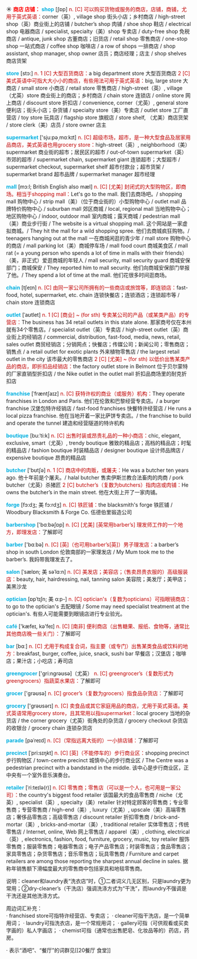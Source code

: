 ☀ <font color="red">**商店 店铺：**</font>
<font color="sky blue">**shop**</font> [ʃɒp] 
<font color="#c00000">n. [C] 可以购买货物或服务的商店，店铺，商铺，尤用于英式英语：</font>corner（英）, village shop 街头小店；乡村商店 / high-street shop（英）商业街上的店铺 / butcher’s shop 肉铺 / shoe shop 鞋店 / electrical shop 电器商店 / specialist, specialty（美）shop 专卖店 / duty-free shop 免税商店 / antique, junk shop 古董商店；旧货店 / retail shop 零售商店 / one-stop shop 一站式商店 / coffee shop 咖啡店 / a row of shops 一排商店 / shop assistant, shop manager, shop owner 店员；商店经理；店主 / shop shelves 商店货架

<font color="sky blue">**store**</font> [stɔ:] 
<font color="#c00000">n. 1 [C] 大型百货商店：</font>a big department store 大型百货商店 <font color="#c00000">2 [C] 美式英语中可指大大小小的商店，有些用法可用于英式英语：</font>big, large store 大商店 / small store 小商店 / retail store 零售商店 / high-street（英）, village（尤英）store 商业街上的商店；乡村商店 / chain store 连锁店 / online store 网上商店 / discount store 折扣店 / convenience, corner（尤英）, general store 便利店；街头小店；杂货铺 / specialty store（美）专卖店 / outlet store 工厂直营店 / toy store 玩具店 / flagship store 旗舰店 / store shelf, （尤美）商店货架 / store clerk（美）店员 / store owner 店主

<font color="sky blue">**supermarket**</font> ['sju:pə͵mɑːkɪt] 
<font color="#c00000">n. [C] 超级市场，超市，是一种大型食品及居家用品商店，美式英语也用grocery store：</font>high-street（英）, neighborhood（美）supermarket 商业街的超市；居民区的超市 / out-of-town supermarket（英）市郊的超市 / supermarket chain, supermarket giant 连锁超市；大型超市 / supermarket checkout, supermarket shelf 超市付款台；超市货架 / supermarket brand 超市品牌 / supermarket manager 超市经理
           
<font color="sky blue">**mall**</font> [mɔ:l; British English also mæl]
<font color="#c00000">n. [C] [尤美] 封闭式的大型购物区，即商场。相当于shopping mall：</font>Let's go to the mall. 我们去商场吧。/ shopping mall 购物中心 / strip mall（美）（位于商业街的）小型购物中心 / outlet mall 品牌特价购物中心 / suburban mall 郊区商城 / local, regional mall 当地购物中心；地区购物中心 / indoor, outdoor mall 室内商城；露天商城 / pedestrian mall（美）商业步行街 / The website is a virtual shopping mall. 这个网站是一家虚拟商城。/ They hit the mall for a wild shopping spree. 他们去商城疯狂购物。/ teenagers hanging out at the mall 一在商城闲逛的青少年 / mall store 购物中心的商店 / mall parking lot（美）商城停车场 / mall food court 商城美食区 / mall rat (= a young person who spends a lot of time in malls with their friends）（美，非正式）爱逛商城的年轻人 / mall security, mall security guard 商城安保部门；商城保安 / They reported him to mall security. 他们向商城安保部门举报了他。/ They spend a lot of time at the mall. 他们花很多时间逛商场。

<font color="sky blue">**chain**</font> [tʃeɪn] 
<font color="#c00000">n. [C] 由同一家公司所拥有的一些商店或旅馆等，即连锁店：</font>fast-food, hotel, supermarket, etc. chain 连锁快餐店；连锁酒店；连锁超市等 / chain store 连锁商店
           
<font color="sky blue">**outlet**</font> [ˈaʊtlet]
<font color="#c00000">n. 1 [C] [商业] ~ (for sth) 专卖某公司的产品（或某类产品）的专营店：</font>The business has 34 retail outlets in this state alone. 那家商号仅在本州就有34个零售店。/ specialist outlet（英）专卖店 / high-street outlet（英）商业街上的经销店 / commercial, distribution, fast-food, media, news, retail, sales outlet 商贸经销店；分销网点；快餐店；传媒公司；新闻公司；零售商店；销售点 / a retail outlet for exotic plants 外来植物零售店 / the largest retail outlet in the city 该市最大的零售商店 <font color="#c00000">2 [C] [尤美] ~ (for sth) 以低价出售某类产品的商店，即折扣品经销店：</font>the factory outlet store in Belmont 位于贝尔蒙特的厂家直销型折扣店 / the Nike outlet in the outlet mall 折扣品商场里的耐克折扣店
           
<font color="sky blue">**franchise**</font> [ˈfræntʃaɪz]
<font color="#c00000">n. [C] 获特许权的商业（或服务）机构：</font>They operate franchises in London and Paris. 他们在伦敦和巴黎经营专卖店。/ a burger franchise 汉堡包特许经销店 / fast-food franchises 快餐特许经营店 / He runs a local pizza franchise. 他在当地开着一家比萨饼专卖店。/ the franchise to build and operate the tunnel 建造和经营隧道的特许机构           

<font color="sky blue">**boutique**</font> [bu:ˈti:k]
<font color="#c00000">n. [C] 出售时装或昂贵礼品的一种小商店：</font>chic, elegant, exclusive, smart（尤英）, trendy boutique 雅致的精品店；高档的精品店；时髦的精品店 / fashion boutique 时装精品店 / designer boutique 设计师品牌店 / expensive boutique 昂贵的精品店

<font color="sky blue">**butcher**</font> ['bʊtʃə] 
<font color="#c00000">n. 1 [C] 商店中的肉贩，或屠夫：</font>He was a butcher ten years ago. 他十年前是个屠夫。/ halal butcher 售卖伊斯兰教合法畜肉的肉商 / pork butcher（尤英）杀猪匠 <font color="#c00000">2 [C] butcher’s（复数为butchers）指肉店或肉铺：</font>He owns the butcher’s in the main street. 他在大街上开了一家肉铺。
           
<font color="sky blue">**forge**</font> [fɔ:dʒ; 美 fɔ:rdʒ]
<font color="#c00000">n. [C] 铁匠铺：</font>the blacksmith's forge 铁匠铺 / Woodbury Blacksmith & Forge Co. 伍德伯里锻造公司

<font color="sky blue">**barbershop**</font> ['bɑːbəʃɒp] 
<font color="#c00000">n. [C] [尤美] [英常用barber’s] 理发师工作的一个地方，即理发店：</font>了解即可

<font color="sky blue">**barber**</font> ['bɑːbə] 
<font color="#c00000">n. [C] [英]（也可用barber’s[英]）男子理发店：</font>a barber’s shop in south London 伦敦南部的一家理发店 / My Mum took me to the barber’s. 我妈带我理发去了。
     
<font color="sky blue">**salon**</font> [ˈsælɒn; 美 səˈlɑ:n]
<font color="#c00000">n. [C] 美发店；美容店；（售卖昂贵衣服的）高级服装店：</font>beauty, hair, hairdressing, nail, tanning salon 美容院；美发厅；美甲店；美黑沙龙

<font color="sky blue">**optician**</font> [ɒpˈtɪʃn; 美 ɑ:p-]
<font color="#c00000">n. [C] optician's（复数为opticians）可指眼镜商店：</font>to go to the optician's 去配眼镜 / Some may need specialist treatment at the optician's. 有些人可能需要到眼镜店进行专业验光。
 
<font color="sky blue">**café**</font> ['kæfeɪ, kə'feɪ] 
<font color="#c00000">n. [C] [南非] 便利商店（出售糖果、报纸、食物等，通常比其他商店晚一些关门）：</font>了解即可

<font color="sky blue">**bar**</font> [bɑː] 
<font color="#c00000">n. [C] 尤用于构成复合词，指主要（或专门）出售某类食品或饮料的地方：</font>breakfast, burger, coffee, juice, snack, sushi bar 早餐店；汉堡店；咖啡店；果汁店；小吃店；寿司店

<font color="sky blue">**greengrocer**</font> ['ɡri:nɡrəʊsə]（尤英）
<font color="#c00000">n. [C] greengrocer’s（复数形式为greengrocers）指蔬菜水果店：</font>了解即可

<font color="sky blue">**grocer**</font> ['ɡrəʊsə] 
<font color="#c00000">n. [C] grocer’s（复数为grocers）指食品杂货店：</font>了解即可

<font color="sky blue">**grocery**</font> ['ɡrəʊsərɪ] 
<font color="#c00000">n. [C] 卖食品或其它家庭用品的商店，尤用于英式英语。美式英语常用grocery store，且其常用以指supermarket：</font>local grocery 当地的杂货店 / the corner grocery（尤英）街角处的杂货店 / grocery checkout 杂货店的收银台 / grocery chain 连锁杂货店

<font color="sky blue">**parade**</font> [pəˈreɪd]
<font color="#c00000">n. [C]（常指远离大街的）一小排店铺：</font>了解即可	
           
<font color="sky blue">**precinct**</font> [ˈpri:sɪŋkt]
<font color="#c00000">n. [C] [英]（不能停车的）步行商业区：</font>shopping precinct 步行购物区 / town-centre precinct 城慎中心的步行商业区 / The Centre was a pedestrian precinct with a bandstand in the middle. 该中心是步行商业区，正中央有一个室外音乐演奏台。

<font color="sky blue">**retailer**</font> [ˈri:teɪlə(r)]
<font color="#c00000">n. [C] 零售商；零售店（可以是一个人，也可用是一家公司）：</font>the country's biggest food retailer 该国最大的食品零售商 / niche（尤英）, specialist（英）, specialty（美）retailer 针对特定顾客的零售商；专业零售商；专营零售商 / high-end（美）, luxury（尤美）, upscale（美）高端零售店；奢侈品零售店；高级零售店 / discount retailer 折扣零售商 / brick-and-mortar（美）, bricks-and-mortar（美）, traditional retailer 实体零售店；传统零售店 / Internet, online, Web 网上零售店 / apparel（美）, clothing, electrical（英）, electronics, fashion, food, furniture, grocery, music, toy retailer 服饰零售商；服装零售商；电器零售店；电子产品零售店；时装零售店；食品零售店；家具零售店；杂货零售店；音乐零售店；玩具零售商 / Furniture and carpet retailers are among those reporting the sharpest annual decline in sales. 据称年销售额下滑幅度最大的零售商中包括家具和地毯零售商。

说明：cleaner和laundry表“洗衣店”时，①二者词义几无区别，只是laundry更为常用；②dry-cleaner’s（干洗店）强调洗涤方式为“干洗”，而laundry不强调是干洗还是其他洗涤方式。
  
周边词汇补充：    
· franchised store可指特许经营店、专卖店；
· cleaner可指干洗店，是一个简单用词；
· laundry可指洗衣店，是一个常规用词；
· gallery可指（可供观看或买卖字画的）私人字画店；
· chemist可指（通常也出售肥皂、化妆品等的）药店，药房。

· 表示“酒吧”、“餐厅”的词群见[[20餐厅 食堂]]

